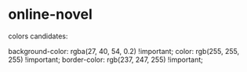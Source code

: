 # online-novel


colors candidates:

background-color: rgba(27, 40, 54, 0.2) !important;
    color: rgb(255, 255, 255) !important;
    border-color: rgb(237, 247, 255) !important;
